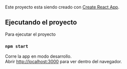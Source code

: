 Este proyecto esta siendo creado con  [Create React App](https://github.com/facebook/create-react-app).

## Ejecutando el proyecto

Para ejecutar el proyecto 

### `npm start`

Corre la app en modo desarrollo.<br />
Abrir [http://localhost:3000](http://localhost:3000) para ver dentro del navegador.

